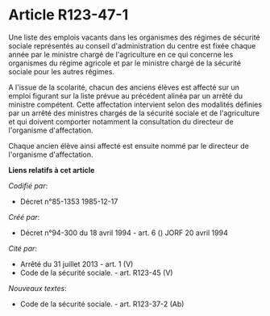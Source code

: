 # Article R123-47-1

Une liste des emplois vacants dans les organismes des régimes de sécurité sociale représentés au conseil d'administration du
centre est fixée chaque année par le ministre chargé de l'agriculture en ce qui concerne les organismes du régime agricole et
par le ministre chargé de la sécurité sociale pour les autres régimes.

A l'issue de la scolarité, chacun des anciens élèves est affecté sur un emploi figurant sur la liste prévue au précédent
alinéa par un arrêté du ministre compétent. Cette affectation intervient selon des modalités définies par un arrêté des
ministres chargés de la sécurité sociale et de l'agriculture et qui doivent comporter notamment la consultation du directeur
de l'organisme d'affectation.

Chaque ancien élève ainsi affecté est ensuite nommé par le directeur de l'organisme d'affectation.

**Liens relatifs à cet article**

_Codifié par_:

  - Décret n°85-1353 1985-12-17

_Créé par_:

  - Décret n°94-300 du 18 avril 1994 - art. 6 () JORF 20 avril 1994

_Cité par_:

  - Arrêté du 31 juillet 2013 - art. 1 (V)
  - Code de la sécurité sociale. - art. R123-45 (V)

_Nouveaux textes_:

  - Code de la sécurité sociale. - art. R123-37-2 (Ab)
